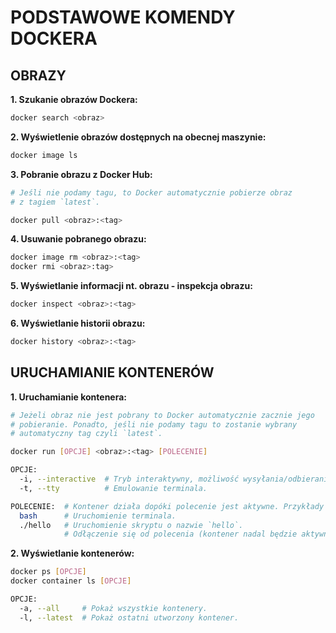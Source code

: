 # **PODSTAWOWE KOMENDY DOCKERA**

## **OBRAZY**

**1. Szukanie obrazów Dockera:**

```bash
docker search <obraz>
```

**2. Wyświetlenie obrazów dostępnych na obecnej maszynie:**

```bash
docker image ls
```

**3. Pobranie obrazu z Docker Hub:**

```bash
# Jeśli nie podamy tagu, to Docker automatycznie pobierze obraz
# z tagiem `latest`.

docker pull <obraz>:<tag>
```

**4. Usuwanie pobranego obrazu:**

```bash
docker image rm <obraz>:<tag>
docker rmi <obraz>:tag>
```

**5. Wyświetlanie informacji nt. obrazu - inspekcja obrazu:**

```bash
docker inspect <obraz>:<tag>
```

**6. Wyświetlanie historii obrazu:**

```bash
docker history <obraz>:<tag>
```

## **URUCHAMIANIE KONTENERÓW**

**1. Uruchamianie kontenera:**

```bash
# Jeżeli obraz nie jest pobrany to Docker automatycznie zacznie jego
# pobieranie. Ponadto, jeśli nie podamy tagu to zostanie wybrany 
# automatyczny tag czyli `latest`.

docker run [OPCJE] <obraz>:<tag> [POLECENIE]

OPCJE:
  -i, --interactive  # Tryb interaktywny, możliwość wysyłania/odbierania informacji.
  -t, --tty          # Emulowanie terminala.

POLECENIE:  # Kontener działa dopóki polecenie jest aktywne. Przykłady poleceń.
  bash      # Uruchomienie terminala.
  ./hello   # Uruchomienie skryptu o nazwie `hello`.
            # Odłączenie się od polecenia (kontener nadal będzie aktywny): CTRL + P, Q
```

**2. Wyświetlanie kontenerów:**

```bash
docker ps [OPCJE]
docker container ls [OPCJE]

OPCJE:
  -a, --all     # Pokaż wszystkie kontenery.
  -l, --latest  # Pokaż ostatni utworzony kontener.
```

```bash

```
